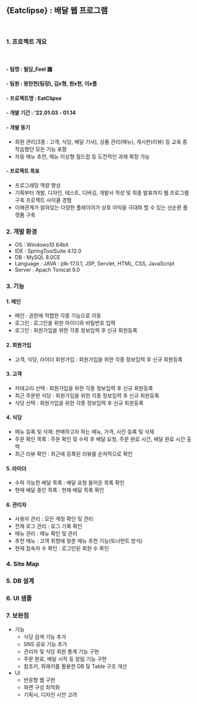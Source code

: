 ## {Eatclipse} : 배달 웹 프로그램
<br>

### 1. 프로젝트 개요
<br>

#### - 팀명 : 필담_Feel 膽
#### - 팀원 : 왕찬현(팀장), 김x형, 원x현, 이x름
#### - 프로젝트명 : EatClipse
#### - 개발 기간 : '22.01.03 - 01.14
#### - 개발 동기
- 회원 관리(3중 : 고객, 식당, 배달 기사), 상품 관리(메뉴),
게시판(리뷰) 등 교육 중 학습했던 모든 기능 포함
- 자동 메뉴 추천, 메뉴 이상형 월드컵 등 도전적인 과제 확장 가능
#### - 프로젝트 목표
- 프로그래밍 역량 향상
- 기획부터 개발, 디자인, 테스트, 디버깅, 개발서 작성 및
최종 발표까지 웹 프로그램 구축 프로젝트 사이클 경험
- 이해관계가 얽혀있는 다양한 플레이어가 상호 이익을 극대화
할 수 있는 선순환 플랫폼 구축

### 2. 개발 환경
- OS : Windows10 64bit
- IDE : SpringToolSuite 4.12.0
- DB : MySQL 8.0CE
- Language : JAVA : jdk-17.0.1, JSP, Servlet, HTML, CSS, JavaScript
- Server : Apach Tomcat 9.0

### 3. 기능

#### 1. 메인
- 메인 : 권한에 적합한 각종 기능으로 이동
- 로그인 : 로그인을 위한 아이디와 비밀번호 입력
- 로그인 : 회원가입을 위한 각종 정보입력 후 신규 회원등록

#### 2. 회원가입
- 고객, 식당, 라이더 회원가입 : 회원가입을 위한 각종 정보입력 후 신규 회원등록

#### 3. 고객

- 카테고리 선택 : 회원가입을 위한 각종 정보입력 후 신규 회원등록
- 최근 주문한 식당 : 회원가입을 위한 각종 정보입력 후 신규 회원등록
- 식당 선택 : 회원가입을 위한 각종 정보입력 후 신규 회원등록

#### 4. 식당
- 메뉴 등록 및 삭제: 판매하고자 하는 메뉴, 가격, 사진 등록 및 삭제
- 주문 확인 목록 : 주문 확인 및 수락 후 배달 요청, 주문 완료 시간, 배달 완료 시간 출력
- 최근 리뷰 확인 : 최근에 등록된 리뷰를 순차적으로 확인

#### 5. 라이더
- 수락 가능한 배달 목록 : 배달 요청 들어온 목록 확인
- 현재 배달 중인 목록 : 현재 배달 목록 확인

#### 6. 관리자
- 사용자 관리 : 모든 계정 확인 및 관리
- 전체 로그 관리 : 로그 기록 확인
- 메뉴 관리 : 메뉴 확인 및 관리
- 추천 메뉴 : 고객 취향에 맞춘 메뉴 추천 기능(토너먼트 방식)
- 현재 접속자 수 확인 : 로그인된 회원 수 확인

### 4. Site Map

### 5. DB 설계

### 6. UI 샘플

### 7. 보완점
- 기능
    - 식당 검색 기능 추가
    - SNS 공유 기능 추가
    - 관리자 및 식당 회원 통계 기능 구현
    - 주문 완료, 배달 시작 등 알림 기능 구현
    - 참조키, 외래키를 활용한 DB 및 Table 구조 개선
- UI
    - 반응형 웹 구현
    - 화면 구성 최적화
    - 기획시, 디자인 시안 고려


